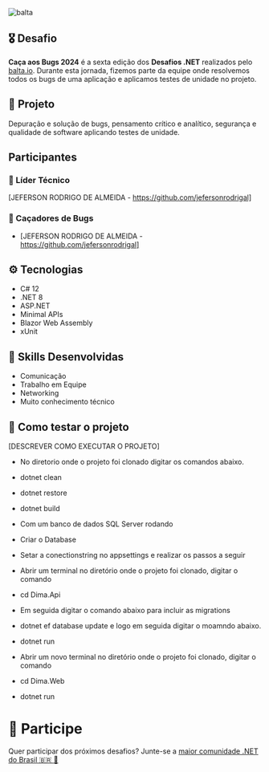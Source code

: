 ![balta](https://baltaio.blob.core.windows.net/static/images/dark/balta-logo.svg)

## 🎖️ Desafio
**Caça aos Bugs 2024** é a sexta edição dos **Desafios .NET** realizados pelo [balta.io](https://balta.io). Durante esta jornada, fizemos parte da equipe  onde resolvemos todos os bugs de uma aplicação e aplicamos testes de unidade no projeto.

## 📱 Projeto
Depuração e solução de bugs, pensamento crítico e analítico, segurança e qualidade de software aplicando testes de unidade.

## Participantes
### 🚀 Líder Técnico
[JEFERSON RODRIGO DE ALMEIDA - https://github.com/jefersonrodrigal]

### 👻 Caçadores de Bugs
* [JEFERSON RODRIGO DE ALMEIDA - https://github.com/jefersonrodrigal]

## ⚙️ Tecnologias
* C# 12
* .NET 8
* ASP.NET
* Minimal APIs
* Blazor Web Assembly
* xUnit

## 🥋 Skills Desenvolvidas
* Comunicação
* Trabalho em Equipe
* Networking
* Muito conhecimento técnico

## 🧪 Como testar o projeto
[DESCREVER COMO EXECUTAR O PROJETO]
* No diretorio onde o projeto foi clonado digitar os comandos abaixo.
* dotnet clean
* dotnet restore
* dotnet build

* Com um banco de dados SQL Server rodando
* Criar o Database
* Setar a conectionstring no appsettings e realizar os passos a seguir
* Abrir um terminal no diretório onde o projeto foi clonado, digitar o comando
* cd Dima.Api
* Em seguida digitar o comando abaixo para incluir as migrations
* dotnet ef database update e logo em seguida digitar o moamndo abaixo.
* dotnet run

* Abrir um  novo terminal no diretório onde o projeto foi clonado, digitar o comando
* cd Dima.Web
* dotnet run

# 💜 Participe
Quer participar dos próximos desafios? Junte-se a [maior comunidade .NET do Brasil 🇧🇷 💜](https://balta.io/discord)
